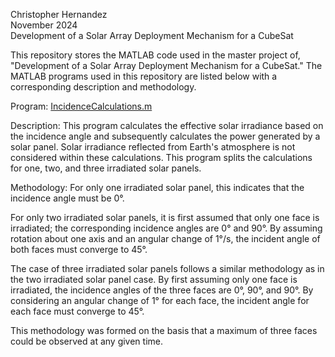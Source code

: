 Christopher Hernandez<br/>
November 2024<br/>
Development of a Solar Array Deployment Mechanism for a CubeSat<br/>

This repository stores the MATLAB code used in the master project of, "Development of a Solar Array Deployment Mechanism for a CubeSat."
The MATLAB programs used in this repository are listed below with a corresponding description and methodology.


Program: [IncidenceCalculations.m]([url](https://github.com/ConcealedHero/Development-of-a-Solar-Array-Deployment-Mechanism-for-a-CubeSat/blob/main/IncidenceCalculations.m))

  Description:
  This program calculates the effective solar irradiance based on the incidence angle and subsequently calculates the power generated by a solar panel. 
  Solar irradiance reflected from Earth's atmosphere is not considered within these calculations. 
  This program splits the calculations for one, two, and three irradiated solar panels.
  
  Methodology:
  For only one irradiated solar panel, this indicates that the incidence angle must be 0°.
  
  For only two irradiated solar panels, it is first assumed that only one face is irradiated; the corresponding incidence angles are 0° and 90°. 
  By assuming rotation about one axis and an angular change of 1°/s, the incident angle of both faces must converge to 45°.

  The case of three irradiated solar panels follows a similar methodology as in the two irradiated solar panel case. 
  By first assuming only one face is irradiated, the incidence angles of the three faces are 0°, 90°, and 90°. 
  By considering an angular change of 1° for each face, the incident angle for each face must converge to 45°.
  
  This methodology was formed on the basis that a maximum of three faces could be observed at any given time.
